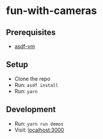 # fun-with-cameras

## Prerequisites

* [asdf-vm](https://github.com/asdf-vm/asdf)

## Setup

* Clone the repo
* Run: `asdf install`
* Run: `yarn`

## Development

* Run: `yarn run demos`
* Visit: [localhost:3000](http://localhost:3000)
